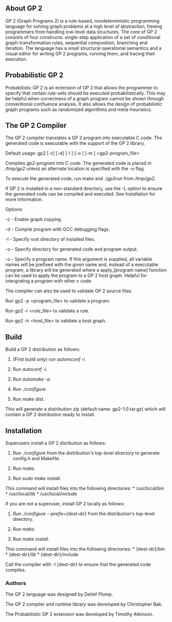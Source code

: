 
## About GP 2

GP 2 (Graph Programs 2) is a rule-based, nondeterministic programming language for solving graph problems at a high level of abstraction, freeing programmers from handling low-level data structures. The core of GP 2 consists of four constructs: single-step application of a set of conditional graph-transformation rules, sequential composition, branching and iteration. The language has a small structural operational semantics and a visual editor for writing GP 2 programs, running them, and tracing their execution.

## Probabilistic GP 2

Probabilistic GP 2 is an extension of GP 2 that allows the programmer to specify that certain rule-sets should be executed probabilistically. This may be helpful when correctness of a graph program cannot be shown through conventional confluence analysis. It also allows the design of probabilistic graph programs such as randomized algorithms and meta-heuristics.

## The GP 2 Compiler

The GP 2 compiler translates a GP 2 program into executable C code. The generated code is executable with the support of the GP 2 library.

Default usage: gp2 [-c] [-d] [-l <rootdir>] [-o <outdir>] [-m <program name>] <gp2-program_file>

Compiles _gp2-program_ into C code. The generated code is placed in _/tmp/gp2_ unless an alternate location is specified with the -o flag.

To execute the generated code, run make and ./gp2run <host-graph-file> from _/tmp/gp2_.

If GP 2 is installed in a non-standard directory, use the -L option to ensure the generated code can be compiled and executed. See Installation for more information.

Options:

-c - Enable graph copying.

-d - Compile program with GCC debugging flags.

-l - Specify root directory of installed files.

-o - Specify directory for generated code and program output.

-o - Specify a program name. If this argument is supplied, all variable names will be prefixed with the given name and, instead of a executable program, a library will be generated where a apply_[program name] function can be used to apply the program to a GP 2 host graph. Helpful for intergrating a program with other c code.

The compiler can also be used to validate GP 2 source files.

Run gp2 -p <program_file> to validate a program.

Run gp2 -r <rule_file> to validate a rule.

Run gp2 -h <host_file> to validate a host graph.


## Build

Build a GP 2 distribution as follows:

1. (First build only) run *autoreconf -i*.

2. Run *autoconf -i*.

3. Run *automake -a*.

4. Run *./configure*.

5. Run *make dist*.

This will generate a distribution zip (default name: gp2-1.0.tar.gz) which will contain a GP 2 distribution ready to install.

## Installation

Superusers install a GP 2 disribution as follows:

1.  Run *./configure* from the distribution's top-level directory to generate config.h and Makefile.

2.  Run *make*.

3.  Run *sudo make install*.

This command will install files into the following directories: * /usr/local/bin * /usr/local/lib * /usr/local/include

If you are not a superuser, install GP 2 locally as follows:

1.  Run *./configure --prefix={dest-dir}* from the distribution's top-level directory.

2.  Run *make*.

3.  Run *make install*.

This command will install files into the following directories: * {dest-dir}/bin * {dest-dir}/lib * {dest-dir}/include

Call the compiler with -l {dest-dir} to ensure that the generated code compiles.

### Authors

The GP 2 language was designed by Detlef Plump.

The GP 2 compiler and runtime library was developed by Christopher Bak.

The Probabilistic GP 2 extension was developed by Timothy Atkinson.
